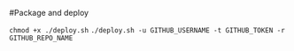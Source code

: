 #Package and deploy

`chmod +x ./deploy.sh`
`./deploy.sh -u GITHUB_USERNAME -t GITHUB_TOKEN -r GITHUB_REPO_NAME`